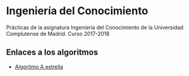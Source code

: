 # Ingeniería del Conocimiento
Prácticas de la asignatura Ingeniería del Conocimiento de la Universidad Complutense de Madrid. Curso 2017-2018

## Enlaces a los algoritmos
- [Algoritmo A estrella](https://mperez01.github.io/IC/aStar/index.html)
